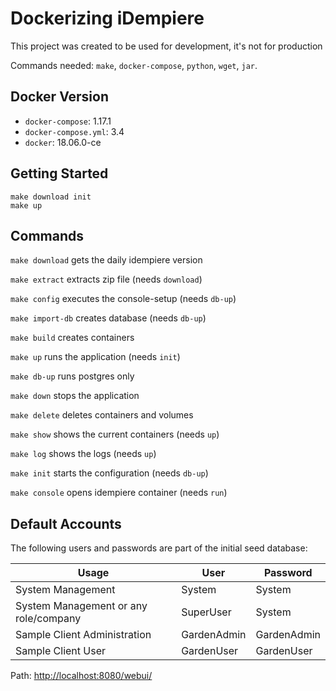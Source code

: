 # Dockerizing iDempiere

This project was created to be used for development, it's not for production

Commands needed: `make`, `docker-compose`, `python`, `wget`, `jar`.

## Docker Version

- `docker-compose`: 1.17.1
- `docker-compose.yml`: 3.4
- `docker`: 18.06.0-ce

## Getting Started

```
make download init
make up
```

## Commands

`make download` gets the daily idempiere version

`make extract` extracts zip file (needs `download`)

`make config` executes the console-setup (needs `db-up`)

`make import-db` creates database (needs `db-up`)

`make build` creates containers

`make up` runs the application (needs `init`)

`make db-up` runs postgres only

`make down` stops the application

`make delete` deletes containers and volumes

`make show` shows the current containers (needs `up`)

`make log` shows the logs (needs `up`)

`make init` starts the configuration (needs `db-up`)

`make console` opens idempiere container (needs `run`)

## Default Accounts
The following users and passwords are part of the initial seed database:

|Usage|User|Password|
|-|-|-|
|System Management|System|System|
|System Management or any role/company|SuperUser|System|
|Sample Client Administration|GardenAdmin|GardenAdmin|
|Sample Client User|GardenUser|GardenUser|

Path: [http://localhost:8080/webui/](http://localhost:8080/webui/)
